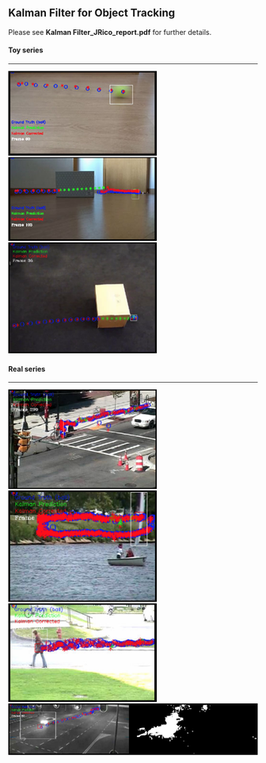 ## Kalman Filter for Object Tracking
Please see __Kalman Filter_JRico_report.pdf__ for further details.

#### Toy series
---
<img src="./imgs/ToyVideo1.png" alt="drawing" width="300"/>
<img src="./imgs/324.png" alt="drawing" width="300"/>
<img src="./imgs/AM3.png" alt="drawing" width="300"/>


#### Real series
---
<img src="./imgs/3315.png" alt="drawing" width="300"/>
<img src="./imgs/3324.png" alt="drawing" width="300"/>
<img src="./imgs/3334.png" alt="drawing" width="300"/>
<img src="./imgs/RealVideo4a.png" alt="drawing" width="600"/>
